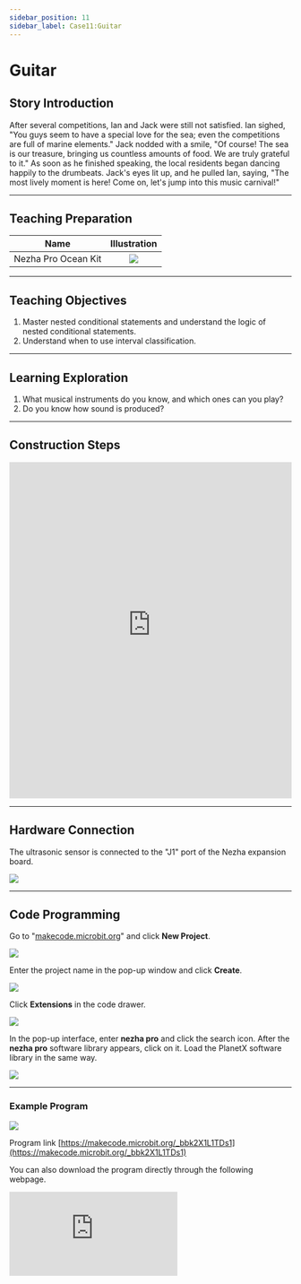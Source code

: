 ```yaml
---
sidebar_position: 11
sidebar_label: Case11:Guitar
---
```


# Guitar
## Story Introduction

After several competitions, Ian and Jack were still not satisfied. Ian sighed, "You guys seem to have a special love for the sea; even the competitions are full of marine elements." Jack nodded with a smile, "Of course! The sea is our treasure, bringing us countless amounts of food. We are truly grateful to it." As soon as he finished speaking, the local residents began dancing happily to the drumbeats. Jack's eyes lit up, and he pulled Ian, saying, "The most lively moment is here! Come on, let's jump into this music carnival!"

---

## Teaching Preparation

| Name | Illustration |
| :----------: | :--------------------------: |
| Nezha Pro Ocean Kit | ![](https://wiki-media-ef.oss-cn-hongkong.aliyuncs.com/docs/microbit/building-blocks/nezha-pro-ocean-kit/nezha-pro-ocean-kit-products-introduction-002.png.png) |

---
## Teaching Objectives

1. Master nested conditional statements and understand the logic of nested conditional statements.
2. Understand when to use interval classification.

---
## Learning Exploration

1. What musical instruments do you know, and which ones can you play?
2. Do you know how sound is produced?

---
## Construction Steps

<embed src="https://wiki-media-ef.oss-cn-hongkong.aliyuncs.com/docs/microbit/building-blocks/nezha-pro-ocean-kit/setup-diagram/case11/nezha-pro-ocean-kit-step-11-1.png.pdf" type="application/pdf" width="100%" height="600px" />

---
## Hardware Connection

The ultrasonic sensor is connected to the "J1" port of the Nezha expansion board.

![](https://wiki-media-ef.oss-cn-hongkong.aliyuncs.com/docs/microbit/building-blocks/nezha-pro-ocean-kit/setup-diagram/case11/nezha-pro-ocean-kit-step-11-3.png.png)

---
## Code Programming

Go to "[makecode.microbit.org](https://makecode.microbit.org)" and click **New Project**.

![](https://wiki-media-ef.oss-cn-hongkong.aliyuncs.com/docs/microbit/building-blocks/microbit-space-science-kit/images/microbit-space-science-kit-case01-07.png)

Enter the project name in the pop-up window and click **Create**.

![](https://wiki-media-ef.oss-cn-hongkong.aliyuncs.com/docs/microbit/building-blocks/microbit-space-science-kit/images/microbit-space-science-kit-case01-11.png)

Click **Extensions** in the code drawer.

![](https://wiki-media-ef.oss-cn-hongkong.aliyuncs.com/docs/microbit/building-blocks/microbit-space-science-kit/images/microbit-space-science-kit-case01-09.png)

In the pop-up interface, enter **nezha pro** and click the search icon. After the **nezha pro** software library appears, click on it. Load the PlanetX software library in the same way.

![](https://wiki-media-ef.oss-cn-hongkong.aliyuncs.com/docs/microbit/building-blocks/microbit-space-science-kit/images/microbit-space-science-kit-case01-10.png)

---
### Example Program

![](https://wiki-media-ef.oss-cn-hongkong.aliyuncs.com/docs/microbit/building-blocks/nezha-pro-ocean-kit/setup-diagram/case11/nezha-pro-ocean-kit-step-11-2.png.png)

Program link
[https://makecode.microbit.org/_bbk2X1L1TDs1](https://makecode.microbit.org/_bbk2X1L1TDs1)

You can also download the program directly through the following webpage.

<div
    style={{
        position: 'relative',
        paddingBottom: '60%',
        overflow: 'hidden',
    }}
>
    <iframe
        src="https://makecode.microbit.org/_bbk2X1L1TDs1"
        frameborder="0"
        sandbox="allow-popups allow-forms allow-scripts allow-same-origin"
        style={{
            position: 'absolute',
            width: '100%',
            height: '100%',
        }}
    />
</div>

---
### Download Program

Use a USB cable to connect the PC and micro:bit V2.

![](https://wiki-media-ef.oss-cn-hongkong.aliyuncs.com/docs/microbit/building-blocks/microbit-space-science-kit/images/microbit-space-science-kit-manual03.gif)

After successful connection, a drive named MICROBIT will be recognized on the computer.

![](https://wiki-media-ef.oss-cn-hongkong.aliyuncs.com/docs/microbit/building-blocks/microbit-space-science-kit/images/microbit-space-science-kit-manual06.png)

Click the icon in the lower left corner ![](https://wiki-media-ef.oss-cn-hongkong.aliyuncs.com/docs/microbit/building-blocks/microbit-space-science-kit/images/microbit-space-science-kit-manual07.png) and select **Connect Device**.

![](https://wiki-media-ef.oss-cn-hongkong.aliyuncs.com/docs/microbit/building-blocks/microbit-space-science-kit/images/microbit-space-science-kit-manual11.png)

Click ![](https://wiki-media-ef.oss-cn-hongkong.aliyuncs.com/docs/microbit/building-blocks/microbit-space-science-kit/images/microbit-space-science-kit-manual08.png).

![](https://wiki-media-ef.oss-cn-hongkong.aliyuncs.com/docs/microbit/building-blocks/microbit-space-science-kit/images/microbit-space-science-kit-manual12.png)

Click ![](https://wiki-media-ef.oss-cn-hongkong.aliyuncs.com/docs/microbit/building-blocks/microbit-space-science-kit/images/microbit-space-science-kit-manual09.png).

![](https://wiki-media-ef.oss-cn-hongkong.aliyuncs.com/docs/microbit/building-blocks/microbit-space-science-kit/images/microbit-space-science-kit-manual13.png)

In the pop-up window, select **BBC micro:bit CMSIS-DAP**, then select **Connect**. At this point, our micro:bit has been successfully connected.

![](https://wiki-media-ef.oss-cn-hongkong.aliyuncs.com/docs/microbit/building-blocks/microbit-space-science-kit/images/microbit-space-science-kit-manual14.png)

Click **Download Program**

![](https://wiki-media-ef.oss-cn-hongkong.aliyuncs.com/docs/microbit/building-blocks/microbit-space-science-kit/images/microbit-space-science-kit-manual10.png)

---
## Case Demonstration
When button A is pressed:
- If the ultrasonic sensor detects a distance in the range of 9~10, it plays the tone Middle C;
- If the distance is in 11~12, it plays Middle D;
- If the distance is in 13~14, it plays Middle E;
- If the distance is in 15~16, it plays Middle F;
- If the distance is in 17~18, it plays Middle G;
- If the distance is in 19~20, it plays Middle A;
- If the distance is in 20~21, it plays Middle B.


**Picture**

---
## Extended Knowledge

### Origin and Development of the Guitar

The guitar is a popular plucked string instrument. The following is a detailed introduction to its origin and development, types, structure, and playing techniques:

### Origin and Development

Origin theories: Regarding the origin of the guitar, one theory suggests it originated from the kithara of ancient Greece, which later evolved into the vihuela popular in Europe; another theory holds that it originated from the lute of ancient Egypt, introduced to Spain by Arabs.

Development history: Before the 14th century, the Moors brought the guitar to Spain. Early types included those with 8, 10, and 12 strings. In the 16th century, the Spanish invented the 5-string guitar, and in 1790, a bass string was added, officially naming it the guitar.

In the late 18th century, the body of the guitar was enlarged, the sound posts were arranged in a fan shape, and the notation was improved to the staff, marking the guitar's golden age. In the mid-19th century, with the development of the piano and orchestral music, the guitar entered its second period of decline. In the late 19th century, the guitar matured in terms of playing techniques and production craftsmanship, entering its second peak period. In the 20th century, the electric guitar was invented, and the guitar began to develop in a diversified way.

### Types

Classical Guitar: Also known as the Spanish guitar, it has a flat and slightly wide fingerboard. There are 12 frets from the nut to the junction of the neck and the body. The sound box is thick with 19 frets. It is equipped with three nylon strings and three metal-wound strings, with an elegant tone. It is often used for solo performances and also applied in flamenco and jazz music.

Acoustic Guitar: The fingerboard is thinner, with 14 frets at the junction of the fingerboard and the sound box. The sound box is larger with square edges. There is a pickguard on the soundboard. It uses steel strings, producing a clear and bright tone with a larger volume than the classical guitar and a stronger metallic feel. It has a strap button at the tail and is used freely in accompaniment and singing.

Electric Guitar: The fingerboard is very narrow, using magnetic steel strings. The body is solid without a sound box. It uses magnetic pickups and produces sound through a speaker based on the principle of converting string vibrations into electrical sound. It is often used in rock, pop, blues and other music styles and is ideal as a solo instrument.

Plectrum Guitar: Also known as the jazz guitar, it has a longer neck with a slightly curved fingerboard. It uses steel strings. The sound box is smaller and thinner than that of the classical guitar, with curved front and back panels. There is no round sound hole in the middle of the front panel, but two f-shaped holes on both sides. The right hand uses a pick for plucking, and it is often used for lead playing, accompaniment, and bass playing in folk music.

Flamenco Guitar: The body is larger. The back panel and crossbar of the body are made of cypress and rosewood. The tuning pegs are made of wood like those of a violin. The tuning of each string is slightly lower. When playing strong notes, the strings hit the fingerboard, producing a special tone, and the front panel needs to be tapped during playing.

### Playing Techniques

#### Right Hand Techniques
Plucking: Including finger plucking and pick plucking. Finger plucking produces a soft and delicate tone, capable of playing rich harmonies and melodies; pick plucking produces a bright and clear tone, suitable for playing music with a brisk rhythm.
Strumming: Using fingers or a pick to quickly sweep across the strings from the bass strings to the treble strings or vice versa, producing rich harmonic effects, often used in rhythm playing.

#### Left Hand Techniques
Fretting: Pressing different positions on the fingerboard with the left hand fingers to change the vibration length of the strings, thereby producing different pitches. It requires accurate and forceful finger pressing without affecting the sound of other strings.
Glissando: Sliding the left hand fingers from one position to another on the strings, producing a continuous pitch change, making the music more fluent and expressive.
Vibrato: Slightly shaking the fingers on the pressed strings with the left hand, causing slight fluctuations in the pitch of the strings, adding a warm and soft effect to the tone.
